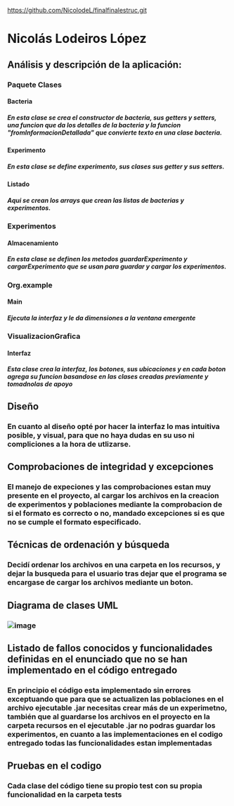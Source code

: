 https://github.com/NicolodeL/finalfinalestruc.git
# Nicolás Lodeiros López
## Análisis y descripción de la aplicación:
### Paquete Clases 
#### Bacteria
##### En esta clase se crea el constructor de bacteria, sus getters y setters, una funcion que da los detalles de la bacteria y  la funcion "fromInformacionDetallada" que convierte texto en una clase bacteria.
#### Experimento
##### En esta clase se define experimento, sus clases sus getter y sus setters.
#### Listado
##### Aqui se crean los arrays que crean las listas de bacterias y experimentos.
### Experimentos
#### Almacenamiento
##### En esta clase se definen los metodos guardarExperimento y cargarExperimento que se usan para guardar y cargar los experimentos.
### Org.example
#### Main
##### Ejecuta la interfaz y le da dimensiones a la ventana emergente
### VisualizacionGrafica
#### Interfaz
##### Esta clase crea la interfaz, los botones, sus ubicaciones y en cada boton agrega su funcion basandose en las clases creadas previamente y tomadnolas de apoyo
## Diseño
### En cuanto al diseño opté por hacer la interfaz lo mas intuitiva posible, y visual, para que no haya dudas en su uso ni compliciones a la hora de utlizarse.
## Comprobaciones de integridad y excepciones
### El manejo de expeciones y las comprobaciones estan muy presente en el proyecto, al cargar los archivos  en la creacion de experimentos y poblaciones mediante la comprobacion de si el formato es correcto o no, mandado excepciones si es que no se cumple el formato especificado.
## Técnicas de ordenación y búsqueda
### Decidí ordenar los archivos en una carpeta en los recursos, y dejar la busqueda para el usuario tras dejar que el programa se encargase de cargar los archivos mediante un boton.
## Diagrama de clases UML
### ![image](https://github.com/NicolodeL/finalfinalestruc/assets/146822499/8db4bde5-c7fb-4bb0-84eb-67eb95048de8)
## Listado de fallos conocidos y funcionalidades definidas en el enunciado que no se han implementado en el código entregado
### En principio el código esta implementado sin errores exceptuando que para que se actualizen las poblaciones en el archivo ejecutable .jar necesitas crear más de un experimetno, también que al guardarse los archivos en el proyecto en la carpeta recursos en el ejecutable .jar no podras guardar los experimentos, en cuanto a las implementaciones en el codigo entregado todas las funcionalidades estan implementadas
## Pruebas en el codigo
### Cada clase del código tiene su propio test con su propia funcionalidad en la carpeta tests

